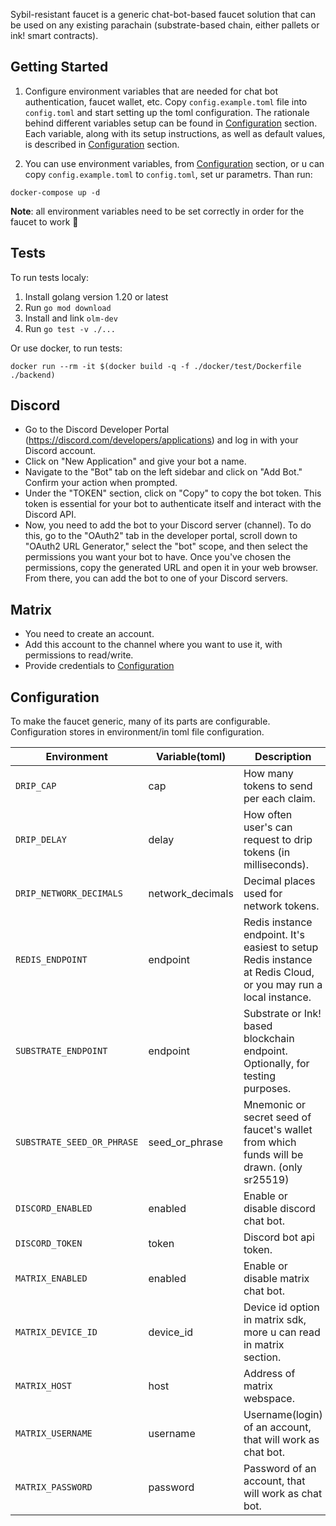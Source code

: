 Sybil-resistant faucet is a generic chat-bot-based faucet solution that can be used on any existing parachain (substrate-based chain, either pallets or ink! smart contracts).

## Getting Started

1. Configure environment variables that are needed for chat bot authentication, faucet wallet, etc. Copy `config.example.toml` file into `config.toml` and start setting up the toml configuration. The rationale behind different variables setup can be found in [Configuration](#configuration) section. Each variable, along with its setup instructions, as well as default values, is described in [Configuration](#configuration) section.

2. You can use environment variables, from [Configuration](#configuration) section, or u can copy `config.example.toml` to `config.toml`, set ur parametrs. Than run:

```
docker-compose up -d
```

**Note**: all environment variables need to be set correctly in order for the faucet to work 🚨

## Tests

To run tests localy:

1. Install golang version 1.20 or latest
2. Run `go mod download`
3. Install and link `olm-dev`
4. Run `go test -v ./...`
   
Or use docker, to run tests:

`docker run --rm -it $(docker build -q -f ./docker/test/Dockerfile ./backend)`


## Discord

* Go to the Discord Developer Portal (https://discord.com/developers/applications) and log in with your Discord account.
* Click on "New Application" and give your bot a name.
* Navigate to the "Bot" tab on the left sidebar and click on "Add Bot." Confirm your action when prompted.
* Under the "TOKEN" section, click on "Copy" to copy the bot token. This token is essential for your bot to authenticate itself and interact with the Discord API.
* Now, you need to add the bot to your Discord server (channel). To do this, go to the "OAuth2" tab in the developer portal, scroll down to "OAuth2 URL Generator," select the "bot" scope, and then select the permissions you want your bot to have. Once you've chosen the permissions, copy the generated URL and open it in your web browser. From there, you can add the bot to one of your Discord servers.


## Matrix

* You need to create an account. 
* Add this account to the channel where you want to use it, with permissions to read/write.
* Provide credentials to [Configuration](#configuration)

## Configuration

To make the faucet generic, many of its parts are configurable. Configuration stores in environment/in toml file configuration.

| Environment                | Variable(toml)   | Description                                                                                                    | Default                                               |
| -------------------------- | ---------------- | -------------------------------------------------------------------------------------------------------------- | ----------------------------------------------------- |
| `DRIP_CAP`                 | cap              | How many tokens to send per each claim.                                                                        | `0.025`                                               |
| `DRIP_DELAY`               | delay            | How often user's can request to drip tokens (in milliseconds).                                                 | `86400000`                                            |
| `DRIP_NETWORK_DECIMALS`    | network_decimals | Decimal places used for network tokens.                                                                        | `12`                                                  |
| `REDIS_ENDPOINT`           | endpoint         | Redis instance endpoint. It's easiest to setup Redis instance at Redis Cloud, or you may run a local instance. | `None`                                                |
| `SUBSTRATE_ENDPOINT`       | endpoint         | Substrate or Ink! based blockchain endpoint. Optionally, for testing purposes.                                 | `ws://substrate:9944` (for docker-compose addressing) |
| `SUBSTRATE_SEED_OR_PHRASE` | seed_or_phrase   | Mnemonic or secret seed of faucet's wallet from which funds will be drawn. (only sr25519)                      |                                                       |
| `DISCORD_ENABLED`          | enabled          | Enable or disable discord chat bot.                                                                            | `false`                                               |
| `DISCORD_TOKEN`            | token            | Discord bot api token.                                                                                         |                                                       |
| `MATRIX_ENABLED`           | enabled          | Enable or disable matrix chat bot.                                                                             | `false`                                               |
| `MATRIX_DEVICE_ID`         | device_id        | Device id option in matrix sdk, more u can read in matrix section.                                             |                                                       |
| `MATRIX_HOST`              | host             | Address of matrix webspace.                                                                                    |                                                       |
| `MATRIX_USERNAME`          | username         | Username(login) of an account, that will work as chat bot.                                                     |                                                       |
| `MATRIX_PASSWORD`          | password         | Password of an account, that will work as chat bot.                                                            |                                                       |


